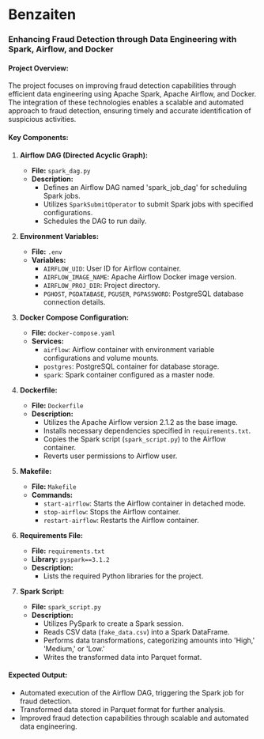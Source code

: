 # Benzaiten

### **Enhancing Fraud Detection through Data Engineering with Spark, Airflow, and Docker**

#### **Project Overview:**
The project focuses on improving fraud detection capabilities through efficient data engineering using Apache Spark, Apache Airflow, and Docker. The integration of these technologies enables a scalable and automated approach to fraud detection, ensuring timely and accurate identification of suspicious activities.

#### **Key Components:**

1. **Airflow DAG (Directed Acyclic Graph):**
   - **File:** `spark_dag.py`
   - **Description:**
     - Defines an Airflow DAG named 'spark_job_dag' for scheduling Spark jobs.
     - Utilizes `SparkSubmitOperator` to submit Spark jobs with specified configurations.
     - Schedules the DAG to run daily.

2. **Environment Variables:**
   - **File:** `.env`
   - **Variables:**
     - `AIRFLOW_UID`: User ID for Airflow container.
     - `AIRFLOW_IMAGE_NAME`: Apache Airflow Docker image version.
     - `AIRFLOW_PROJ_DIR`: Project directory.
     - `PGHOST`, `PGDATABASE`, `PGUSER`, `PGPASSWORD`: PostgreSQL database connection details.

3. **Docker Compose Configuration:**
   - **File:** `docker-compose.yaml`
   - **Services:**
     - `airflow`: Airflow container with environment variable configurations and volume mounts.
     - `postgres`: PostgreSQL container for database storage.
     - `spark`: Spark container configured as a master node.

4. **Dockerfile:**
   - **File:** `Dockerfile`
   - **Description:**
     - Utilizes the Apache Airflow version 2.1.2 as the base image.
     - Installs necessary dependencies specified in `requirements.txt`.
     - Copies the Spark script (`spark_script.py`) to the Airflow container.
     - Reverts user permissions to Airflow user.

5. **Makefile:**
   - **File:** `Makefile`
   - **Commands:**
     - `start-airflow`: Starts the Airflow container in detached mode.
     - `stop-airflow`: Stops the Airflow container.
     - `restart-airflow`: Restarts the Airflow container.

6. **Requirements File:**
   - **File:** `requirements.txt`
   - **Library:** `pyspark==3.1.2`
   - **Description:**
     - Lists the required Python libraries for the project.

7. **Spark Script:**
   - **File:** `spark_script.py`
   - **Description:**
     - Utilizes PySpark to create a Spark session.
     - Reads CSV data (`fake_data.csv`) into a Spark DataFrame.
     - Performs data transformations, categorizing amounts into 'High,' 'Medium,' or 'Low.'
     - Writes the transformed data into Parquet format.

#### **Expected Output:**
- Automated execution of the Airflow DAG, triggering the Spark job for fraud detection.
- Transformed data stored in Parquet format for further analysis.
- Improved fraud detection capabilities through scalable and automated data engineering.
